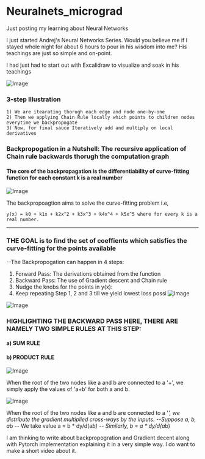 # Neuralnets_micrograd
Just posting my learning about Neural Networks

I just started Andrej's Neural Networks Series. Would you believe me if I stayed whole night for about 6 hours to pour in his wisdom into me? His teachings are just so simple and on-point.

I had just had to start out with Excalidraw to visualize and soak in his teachings


![Image](https://github.com/user-attachments/assets/ea1c9beb-f945-4686-90d1-e0851d0323f6)

### 3-step Illustration
```
1) We are itearating thorugh each edge and node one-by-one
2) Then we applying Chain Rule locally which points to children nodes everytime we backpropogate
3) Now, for final sauce Iteratively add and multiply on local derivatives
```
### Backpropogation in a Nutshell: The recursive application of Chain rule backwards thorugh the computation graph

#### The core of the backpropagation is the differentiability of curve-fitting function for each constant k is a real number

![Image](https://github.com/user-attachments/assets/0d7abf4a-45bb-463f-8a67-ae50b1dd567b)

The backpropoagtion aims to solve the curve-fitting problem i.e, 
```
y(x) = k0 + k1x + k2x^2 + k3x^3 + k4x^4 + k5x^5 where for every k is a real number.
```

________________________________________________________________________________________________________

### THE GOAL is to find the set of coeffients which satisfies the curve-fitting for the points available

--The Backpropogation can happen in 4 steps:
1) Forward Pass: The derivations obtained from the function
2) Backward Pass: The use of Gradient descent and Chain rule
3) Nudge the knobs for the points in y(x):
4) Keep repeating Step 1, 2 and 3 till we yield lowest loss possi
![Image](https://github.com/user-attachments/assets/cb2c2dc7-2e2a-416b-abc0-8faea969e504)

![Image](https://github.com/user-attachments/assets/020af10d-0846-4170-a455-340529cd1dc9)


### HIGHLIGHTING THE BACKWARD PASS HERE, THERE ARE NAMELY TWO SIMPLE RULES AT THIS STEP:
#### a) SUM RULE
#### b) PRODUCT RULE

![Image](https://github.com/user-attachments/assets/05886c4c-8894-4053-9556-95bd64dfdee1)

When the root of the two nodes like a and b are connected to a '+', we simply apply the values of 'a+b' for both a and b.

![Image](https://github.com/user-attachments/assets/9a53b06d-fdf6-443a-9db6-65d9edfbe74a)

When the root of the two nodes like a and b are connected to a '*', we distribute the gradient multiplied cross-ways by the inputs.
--Suppose a, b, a*b
-- We take value a = b * dy/d(a*b)
-- Similarly, b = a * dy/d(a*b)


I am thinking to write about backpropogration and Gradient decent along with Pytorch implementation explaining it in a very simple way.
I do want to make a short video about it.
